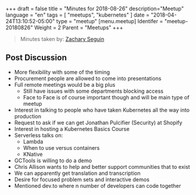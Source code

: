 +++
draft = false
title = "Minutes for 2018-08-26"
description="Meetup"
language = "en"
tags = [
    "meetups",
    "kubernetes"
]
date = "2018-04-24T13:10:52-05:00"
type = "meetup"
[menu.meetup]
  Identifer = "meetup-20180826"
  Weight = 2
  Parent = "Meetups"
+++

> Minutes taken by: [Zachary Seguin](https://zacharyseguin.ca)

## Post Discussion

* More flexibility with some of the timing
* Procurement people are allowed to come into presentations
* Full remote meetings would be a big plus
  * Still have issues with some departments blocking access
  * Face to Face is of course important though and will be main type of meetup
* Interest in talking to people who have taken Kubernetes all the way into production
* Request to ask if we can get Jonathan Pulcifier (Security) at Shopify
* Interest in hosting a Kubernetes Basics Course
* Serverless talks on:
  * Lambda
  * When to use versus containers
  * KNative
* GCTools is willing to do a demo
* Chris Allison wants to help and better support communities that to exist
* We can apparently get translation and transcription
* Desire for focused problem sets and interactive demos
* Mentioned dev.to where n number of developers can code together
